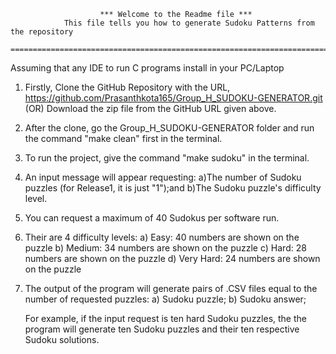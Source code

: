 						*** Welcome to the Readme file ***
				This file tells you how to generate Sudoku Patterns from the repository
			=====================================================================================
Assuming that any IDE to run C programs install in your PC/Laptop

1. Firstly, Clone the GitHub Repository with the URL, https://github.com/Prasanthkota165/Group_H_SUDOKU-GENERATOR.git
   (OR) Download the zip file from the GitHub URL given above.

2. After the clone, go the Group_H_SUDOKU-GENERATOR folder and run the command "make clean" first in the terminal.

3. To run the project, give the command "make sudoku" in the terminal.

3. An input message will appear requesting:
	a)The number of Sudoku puzzles (for Release1, it is just "1");and
	b)The Sudoku puzzle's difficulty level.

4. You can request a maximum of 40 Sudokus per software run.

5. Their are 4 difficulty levels:
	a) Easy: 	40 numbers are shown on the puzzle
	b) Medium:	34 numbers are shown on the puzzle
	c) Hard:	28 numbers are shown on the puzzle 
	d) Very Hard:	24 numbers are shown on the puzzle

6. The output of the program will generate pairs of .CSV files equal to the number of requested puzzles:
	a) Sudoku puzzle;
	b) Sudoku answer; 

	For example, if the input request is ten hard Sudoku puzzles, the the program will generate 
	ten Sudoku puzzles and their ten respective Sudoku solutions.
